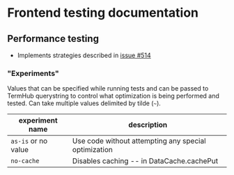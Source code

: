 # Frontend testing documentation

## Performance testing
- Implements strategies described in [issue #514](/../../issues/514)

### "Experiments"
Values that can be specified while running tests and can be passed to TermHub querystring to control
what optimization is being performed and tested. Can take multiple values delimited by tilde (`~`).

| experiment name     | description |
|---------------------|-------------|
| `as-is` or no value | Use code without attempting any special optimization |
| `no-cache`          | Disables caching -- in DataCache.cachePut |

